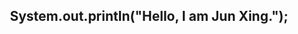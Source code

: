 <div align="center"><h2>System.out.println("Hello, I am Jun Xing.");</h2></div>

<div align="center">
  <img src="https://gd-hbimg.huaban.com/a021e6ef0f487652a662f8d52d0ab30e5f8c1be53693-KmBAvV_fw1200webp" width="150" height="150>
</div>

- 🌱 I’m currently learning Java backend technology
<!--
**JunXing-Tech/JunXing-Tech** is a ✨ _special_ ✨ repository because its `README.md` (this file) appears on your GitHub profile.

Here are some ideas to get you started:

- 🔭 I’m currently working on ...
- 🌱 I’m currently learning ...
- 👯 I’m looking to collaborate on ...
- 🤔 I’m looking for help with ...
- 💬 Ask me about ...
- 📫 How to reach me: ...
- 😄 Pronouns: ...
- ⚡ Fun fact: ...
-->
